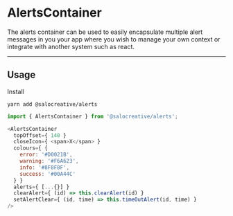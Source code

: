 # AlertsContainer

The alerts container can be used to easily encapsulate multiple alert messages in you your app where you wish to manage your own context or integrate with another system such as react.

---

## Usage

Install

```
yarn add @salocreative/alerts
```

```javascript
import { AlertsContainer } from '@salocreative/alerts';
```

```javascript
<AlertsContainer
  topOffset={ 140 }
  closeIcon={ <span>X</span> }
  colours={ {
    error: '#D0021B',
    warning: '#F6A623',
    info: '#8F8F8F',
    success: '#00A44C'
  } }
  alerts={ [...{}] }
  clearAlert={ (id) => this.clearAlert(id) }
  setAlertClear={ (id, time) => this.timeOutAlert(id, time) }
/>
```
